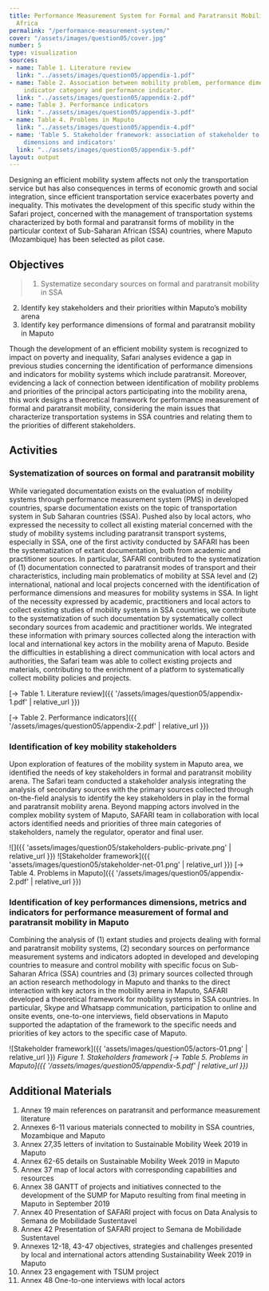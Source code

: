 ```yaml
---
title: Performance Measurement System for Formal and Paratransit Mobility in Sub-Saharan
  Africa
permalink: "/performance-measurement-system/"
cover: "/assets/images/question05/cover.jpg"
number: 5
type: visualization
sources:
- name: Table 1. Literature review
  link: "../assets/images/question05/appendix-1.pdf"
- name: Table 2. Association between mobility problem, performance dimension, performance
    indicator category and performance indicator.
  link: "../assets/images/question05/appendix-2.pdf"
- name: Table 3. Performance indicators
  link: "../assets/images/question05/appendix-3.pdf"
- name: Table 4. Problems in Maputo
  link: "../assets/images/question05/appendix-4.pdf"
- name: 'Table 5. Stakeholder framework: association of stakeholder to performance
    dimensions and indicators'
  link: "../assets/images/question05/appendix-5.pdf"
layout: output
---
```


Designing an efficient mobility system affects not only the transportation service but has also consequences in terms of economic growth and social integration, since efficient transportation service exacerbates poverty and inequality. This motivates the development of this specific study within the Safari project, concerned with the management of transportation systems characterized by both formal and paratransit forms of mobility in the particular context of Sub-Saharan African (SSA) countries, where Maputo (Mozambique) has been selected as pilot case.

## Objectives
> 1. Systematize secondary sources on formal and paratransit mobility in SSA
2. Identify key stakeholders and their priorities within Maputo’s mobility arena
3. Identify key performance dimensions of formal and paratransit mobility in Maputo

Though the development of an efficient mobility system is recognized to impact on poverty and inequality, Safari analyses evidence a gap in previous studies concerning the identification of performance dimensions and indicators for mobility systems which include paratransit. Moreover, evidencing a lack of connection between identification of mobility problems and priorities of the principal actors participating into the mobility arena, this work designs a theoretical framework for performance measurement of formal and paratransit mobility, considering the main issues that characterize transportation systems in SSA countries and relating them to the priorities of different stakeholders.

## Activities

### Systematization of sources on formal and paratransit mobility
While variegated documentation exists on the evaluation of mobility systems through performance measurement system (PMS) in developed countries, sparse documentation exists on the topic of transportation system in Sub Saharan countries (SSA). Pushed also by local actors, who expressed the necessity to collect all existing material concerned with the study of mobility systems including paratransit transport systems, especially in SSA, one of the first activity conducted by SAFARI has been the systematization of extant documentation, both from academic and practitioner sources. In particular, SAFARI contributed to the systematization of (1) documentation connected to paratransit modes of transport and their characteristics, including main problematics of mobility at SSA level and (2) international, national and local projects concerned with the identification of performance dimensions and measures for mobility systems in SSA.
In light of the necessity expressed by academic, practitioners and local actors to collect existing studies of mobility systems in SSA countries, we contribute to the systematization of such documentation by systematically collect secondary sources from academic and practitioner worlds. We integrated these information with primary sources collected along the interaction with local and international key actors in the mobility arena of Maputo. Beside the difficulties in establishing a direct communication with local actors and authorities, the Safari team was able to collect existing projects and materials, contributing to the enrichment of a platform to systematically collect mobility policies and projects.

[→ Table 1. Literature review]({{ '/assets/images/question05/appendix-1.pdf' | relative_url }})

[→ Table 2. Performance indicators]({{ '/assets/images/question05/appendix-2.pdf' | relative_url }})

### Identification of key mobility stakeholders
Upon exploration of features of the mobility system in Maputo area, we identified the needs of key stakeholders in formal and paratransit mobility arena. The Safari team conducted a stakeholder analysis integrating the analysis of secondary sources with the primary sources collected through on-the-field analysis to identify the key stakeholders in play in the formal and paratransit mobility arena. Beyond mapping actors involved in the complex mobility system of Maputo, SAFARI team in collaboration with local actors identified needs and priorities of three main categories of stakeholders, namely the regulator, operator and final user.

![]({{ 'assets/images/question05/stakeholders-public-private.png' | relative_url }})
![Stakeholder framework]({{ 'assets/images/question05/stakeholder-net-01.png' | relative_url }})
[→ Table 4. Problems in Maputo]({{ '/assets/images/question05/appendix-2.pdf' | relative_url }})

### Identification of key performances dimensions, metrics and indicators for performance measurement of formal and paratransit mobility in Maputo
Combining the analysis of (1) extant studies and projects dealing with formal and paratransit mobility systems, (2) secondary sources on performance measurement systems and indicators adopted in developed and developing countries to measure and control mobility with specific focus on Sub-Saharan Africa (SSA) countries and (3) primary sources collected through an action research methodology in Maputo and thanks to the direct interaction with key actors in the mobility arena in Maputo, SAFARI developed a theoretical framework for mobility systems in SSA countries. In particular, Skype and Whatsapp communication, participation to online and onsite events, one-to-one interviews, field observations in Maputo supported the adaptation of the framework to the specific needs and priorities of key actors to the specific case of Maputo.

![Stakeholder framework]({{ 'assets/images/question05/actors-01.png' | relative_url }})
*Figure 1. Stakeholders framework [→ Table 5. Problems in Maputo]({{ '/assets/images/question05/appendix-5.pdf' | relative_url }})*

## Additional Materials
1.	Annex 19 main references on paratransit and performance measurement literature
2.	Annexes 6-11 various materials connected to mobility in SSA countries, Mozambique and Maputo
3.	Annex 27,35 letters of invitation to Sustainable Mobility Week 2019 in Maputo
4.	Annex 62-65 details on Sustainable Mobility Week 2019 in Maputo
5.	Annex 37 map of local actors with corresponding capabilities and resources
6.	Annex 38 GANTT of projects and initiatives connected to the development of the SUMP for Maputo resulting from final meeting in Maputo in September 2019
7.	Annex 40 Presentation of SAFARI project with focus on Data Analysis to Semana de Mobilidade Sustentavel
8.	Annex 42 Presentation of SAFARI project to Semana de Mobilidade Sustentavel
9.	Annexes 12-18, 43-47 objectives, strategies and challenges presented by local and international actors attending Sustainability Week 2019 in Maputo
10.	Annex 23 engagement with TSUM project
11.	Annex 48 One-to-one interviews with local actors

